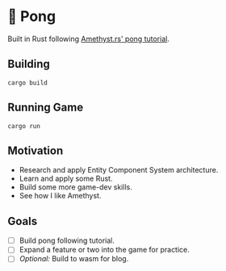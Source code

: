 # 🏓 Pong

Built in Rust following [Amethyst.rs' pong tutorial](https://book.amethyst.rs/book/stable/pong-tutorial).

## Building
`cargo build`

## Running Game
`cargo run`

## Motivation
* Research and apply Entity Component System architecture.
* Learn and apply some Rust.
* Build some more game-dev skills.
* See how I like Amethyst.

## Goals
* [ ] Build pong following tutorial.
* [ ] Expand a feature or two into the game for practice.
* [ ] *Optional:* Build to wasm for blog.
